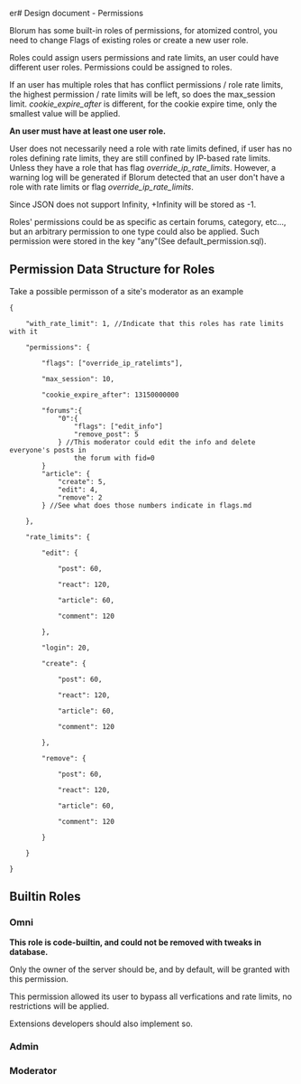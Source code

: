 er# Design document - Permissions

Blorum has some built-in roles of permissions, for atomized control, you need to change Flags of existing roles or create a new user role.

Roles could assign users permissions and rate limits, an user could have different user roles. Permissions could be assigned to roles.

If an user has multiple roles that has conflict permissions / role rate limits, the highest permission / rate limits will be left, so does the max_session limit. _cookie_expire_after_ is different, for the cookie expire time, only the smallest value will be applied.

**An user must have at least one user role.**

User does not necessarily need a role with rate limits defined, if user has no roles defining rate limits, they are still confined by IP-based rate limits. Unless they have a role that has flag *override_ip_rate_limits*. However, a warning log will be generated if Blorum detected that an user don't have a role with rate limits or flag *override_ip_rate_limits*.

Since JSON does not support Infinity, +Infinity will be stored as -1.


Roles' permissions could be as specific as certain forums, category, etc..., but an arbitrary permission to one type could also be applied. Such permission were stored in the key "any"(See default_permission.sql).

## Permission Data Structure for Roles
Take a possible permisson of a site's moderator as an example
```
{
	
	"with_rate_limit": 1, //Indicate that this roles has rate limits with it

	"permissions": {
	
		"flags": ["override_ip_ratelimts"],
		
		"max_session": 10, 
		
		"cookie_expire_after": 13150000000
		
		"forums":{
			"0":{
				"flags": ["edit_info"]
				"remove_post": 5
			} //This moderator could edit the info and delete everyone's posts in 
                the forum with fid=0
		}
		"article": {
			"create": 5,
			"edit": 4,
			"remove": 2
		} //See what does those numbers indicate in flags.md
		
	},
	
	"rate_limits": {
		
		"edit": {
			
			"post": 60,
			
			"react": 120,
			
			"article": 60,
			
			"comment": 120
		
		},
		
		"login": 20,
		
		"create": {
		
			"post": 60,
			
			"react": 120,
			
			"article": 60,
			
			"comment": 120
		
		},
		
		"remove": {
		
			"post": 60,
			
			"react": 120,
			
			"article": 60,
			
			"comment": 120
		
		}
		
	}

}

```

## Builtin Roles

### Omni
**This role is code-builtin, and could not be removed with tweaks in database.**

Only the owner of the server should be, and by default, will be granted with this permission.

This permission allowed its user to bypass all verfications and rate limits, no restrictions will be applied.

Extensions developers should also implement so.

### Admin

### Moderator

